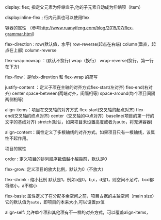 display: flex;  指定父元素为伸缩盒子,他的子元素自动成为伸缩项（item）

display:inline-flex ; 行内元素也可以使用flex   



容器的属性 （参考<http://www.ruanyifeng.com/blog/2015/07/flex-grammar.html>）

flex-direction : row(默认值，水平) row-reverse(起点在右端)  column(垂直，起点在上部)  column-reverse

flex-wrap:nowrap ：(默认不换行)   wrap（换行） wrap-reverse(换行，第一行在下方)

flex-flow：是felx-direvtion 和 flex-wrap 的简写

justify-content ：定义子项在主轴的对齐方式flex-start(左对齐)  flex-end(右对齐)   center   space-between(两端对齐，间隔相等)  space-around(每个项目间隔两侧相等)

align-items：项目在交叉轴的对齐方式  flex-start(交叉轴的起点对齐)  flex-end(交叉轴的终点对齐)  center（交叉轴的中点对齐）baseline(项目的第一行的文字的基线对齐)  stretch(默认，如果项目未设置高度或者为auto，将充满容器)

 align-content：属性定义了多根轴线的对齐方式。如果项目只有一根轴线，该属性不起作用。



项目的属性

order : 定义项目的排列顺序数值越小越靠前，默认是0

flex-grow: 定义项目的放大比例，默认为0（不放大）

flex-shrink : 缩小比例 默认是1，例如a是0，b,c，d是1，则空间不足时，bcd都将缩小，a不缩小

flex-basis: 属性定义了在分配多余空间之前，项目占据的主轴空间（main size）它的默认值为`auto`，即项目的本来大小,可以设置px值

align-self: 允许单个项和其他项有不一样的对齐方式，可以覆盖align-items，